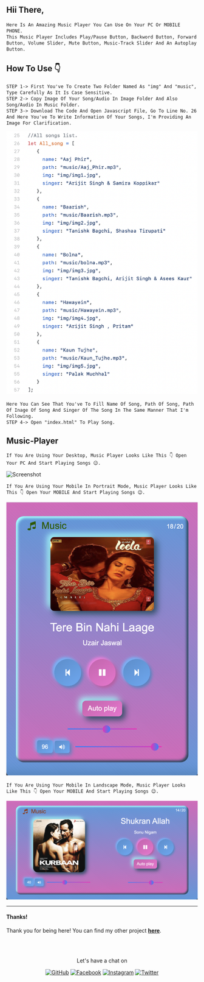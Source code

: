 ## Hii There,
    Here Is An Amazing Music Player You Can Use On Your PC Or MOBILE PHONE.
    This Music Player Includes Play/Pause Button, Backword Button, Forward Button, Volume Slider, Mute Button, Music-Track Slider And An Autoplay Button.


## How To Use 👇
    STEP 1-> First You've To Create Two Folder Named As "img" And "music", Type Carefully As It Is Case Sensitive.
    STEP 2-> Copy Image Of Your Song/Audio In Image Folder And Also Song/Audio In Music Folder.
    STEP 3-> Download The Code And Open Javascript File, Go To Line No. 26 And Here You've To Write Information Of Your Songs, I'm Providing An Image For Clarification.

   ![Screenshot](./Images/JavaScript_Help.png "Screenshot")

    Here You Can See That You've To Fill Name Of Song, Path Of Song, Path Of Inage Of Song And Singer Of The Song In The Same Manner That I'm Following.
    STEP 4-> Open "index.html" To Play Song.


## Music-Player
    If You Are Using Your Desktop, Music Player Looks Like This 👇 Open Your PC And Start Playing Songs 😉.
    
![Screenshot](./Images/Desktop_Screenshot.png "Screenshot")

    If You Are Using Your Mobile In Portrait Mode, Music Player Looks Like This 👇 Open Your MOBILE And Start Playing Songs 😉.
    
![Screenshot](./Images/Mobile_Portrait_Screenshot.png "Screenshot")

    If You Are Using Your Mobile In Landscape Mode, Music Player Looks Like This 👇 Open Your MOBILE And Start Playing Songs 😉.
    
![Screenshot](./Images/Mobile_Landscape_Screenshot.png "Screenshot")


----------


#### Thanks!

Thank you for being here! You can find my other project **[here](https://github.com/Nihal-Priyadarshi?tab=repositories)**.

<br><br>
<p align="center"> Let's have a chat on </p> 
<p align="center">
	<a href="https://github.com/Nihal-Priyadarshi"><img src="https://img.shields.io/github/followers/Nihal-Priyadarshi.svg?label=GitHub&style=social" alt="GitHub"></a>
	<a href="https://www.facebook.com/nihal.priyadarshi.1999"><img src="https://img.shields.io/badge/Facebook--_.svg?style=social&logo=facebook" alt="Facebook"></a>
	<a href="https://instagram.com/nihal_priyadarshi?igshid=1sdgxdfcf7ksq"><img src="https://img.shields.io/badge/Instagram--_.svg?style=social&logo=instagram" alt="Instagram"></a>
	<a href="https://twitter.com/nihal08121999"><img src="https://img.shields.io/twitter/follow/nihal08121999?label=Follow&style=social" alt="Twitter"></a>

</p>

